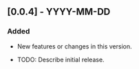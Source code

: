 ## [0.0.4] - YYYY-MM-DD
### Added
- New features or changes in this version.

* TODO: Describe initial release.
